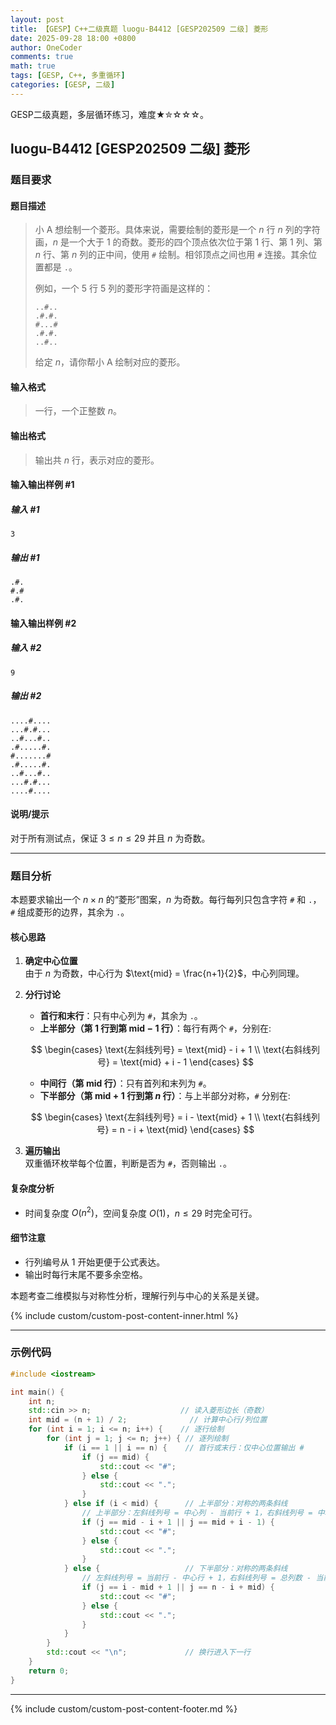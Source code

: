 ```yaml
---
layout: post
title: 【GESP】C++二级真题 luogu-B4412 [GESP202509 二级] 菱形
date: 2025-09-28 18:00 +0800
author: OneCoder
comments: true
math: true
tags: [GESP, C++, 多重循环]
categories: [GESP, 二级]
---
```

GESP二级真题，多层循环练习，难度★✮☆☆☆。

<!--more-->

## luogu-B4412 [GESP202509 二级] 菱形

### 题目要求

#### 题目描述

>小 A 想绘制一个菱形。具体来说，需要绘制的菱形是一个 $n$ 行 $n$ 列的字符画，$n$ 是一个大于 $1$ 的奇数。菱形的四个顶点依次位于第 $1$ 行、第 $1$ 列、第 $n$ 行、第 $n$ 列的正中间，使用 `#` 绘制。相邻顶点之间也用 `#` 连接。其余位置都是 `.`。
>
>例如，一个 $5$ 行 $5$ 列的菱形字符画是这样的：
>
>```plaintext
>..#..
>.#.#.
>#...#
>.#.#.
>..#..
>```
>
>给定 $n$，请你帮小 A 绘制对应的菱形。

#### 输入格式

>一行，一个正整数 $n$。

#### 输出格式

>输出共 $n$ 行，表示对应的菱形。

#### 输入输出样例 #1

##### 输入 #1

```plaintext
3
```

##### 输出 #1

```plaintext
.#.
#.#
.#.
```

#### 输入输出样例 #2

##### 输入 #2

```plaintext
9
```

##### 输出 #2

```plaintext
....#....
...#.#...
..#...#..
.#.....#.
#.......#
.#.....#.
..#...#..
...#.#...
....#....
```

#### 说明/提示

对于所有测试点，保证 $3 \leq n \leq 29$ 并且 $n$ 为奇数。

---

### 题目分析

本题要求输出一个 $n \times n$ 的“菱形”图案，$n$ 为奇数。每行每列只包含字符 `#` 和 `.`，`#` 组成菱形的边界，其余为 `.`。

#### 核心思路

1. **确定中心位置**  
   由于 $n$ 为奇数，中心行为 $\text{mid} = \frac{n+1}{2}$，中心列同理。

2. **分行讨论**  
   - **首行和末行**：只有中心列为 `#`，其余为 `.`。
   - **上半部分（第 $1$ 行到第 $\text{mid}-1$ 行）**：每行有两个 `#`，分别在:
  
    $$
    \begin{cases}
    \text{左斜线列号} = \text{mid} - i + 1 \\
    \text{右斜线列号} = \text{mid} + i - 1
    \end{cases}
    $$

   - **中间行（第 $\text{mid}$ 行）**：只有首列和末列为 `#`。
   - **下半部分（第 $\text{mid}+1$ 行到第 $n$ 行）**：与上半部分对称，`#` 分别在:

    $$
    \begin{cases}
    \text{左斜线列号} = i - \text{mid} + 1 \\
    \text{右斜线列号} = n - i + \text{mid}
    \end{cases}
    $$

3. **遍历输出**  
   双重循环枚举每个位置，判断是否为 `#`，否则输出 `.`。

#### 复杂度分析

- 时间复杂度 $O(n^2)$，空间复杂度 $O(1)$，$n \leq 29$ 时完全可行。

#### 细节注意

- 行列编号从 $1$ 开始更便于公式表达。
- 输出时每行末尾不要多余空格。

本题考查二维模拟与对称性分析，理解行列与中心的关系是关键。

{% include custom/custom-post-content-inner.html %}

---

### 示例代码

```cpp
#include <iostream>

int main() {
    int n;
    std::cin >> n;                    // 读入菱形边长（奇数）
    int mid = (n + 1) / 2;              // 计算中心行/列位置
    for (int i = 1; i <= n; i++) {    // 逐行绘制
        for (int j = 1; j <= n; j++) { // 逐列绘制
            if (i == 1 || i == n) {    // 首行或末行：仅中心位置输出 #
                if (j == mid) {
                    std::cout << "#";
                } else {
                    std::cout << ".";
                }
            } else if (i < mid) {      // 上半部分：对称的两条斜线
                // 上半部分：左斜线列号 = 中心列 - 当前行 + 1，右斜线列号 = 中心列 + 当前行 - 1
                if (j == mid - i + 1 || j == mid + i - 1) {
                    std::cout << "#";
                } else {
                    std::cout << ".";
                }
            } else {                   // 下半部分：对称的两条斜线
                // 左斜线列号 = 当前行 - 中心行 + 1，右斜线列号 = 总列数 - 当前行 + 中心行
                if (j == i - mid + 1 || j == n - i + mid) {
                    std::cout << "#";
                } else {
                    std::cout << ".";
                }
            }
        }
        std::cout << "\n";             // 换行进入下一行
    }
    return 0;
}
```

---

{% include custom/custom-post-content-footer.md %}
